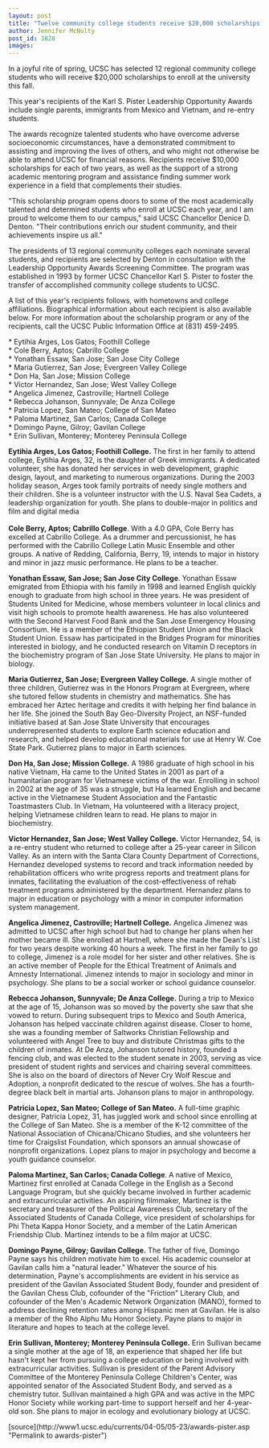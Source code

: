```yaml
---
layout: post
title: "Twelve community college students receive $20,000 scholarships to UCSC"
author: Jennifer McNulty
post_id: 3828
images:
---
```


<a name="content" id="content"></a>
<p>
  In a joyful rite of spring, UCSC has selected 12 regional community college students who will receive $20,000 scholarships to enroll at the university this fall.
</p>
<p>
  This year's recipients of the Karl S. Pister Leadership Opportunity Awards include single parents, immigrants from Mexico and Vietnam, and re-entry students.
</p>
<p>
  The awards recognize talented students who have overcome adverse socioeconomic circumstances, have a demonstrated commitment to assisting and improving the lives of others, and who might not otherwise be able to attend UCSC for financial reasons. Recipients receive $10,000 scholarships for each of two years, as well as the support of a strong academic mentoring program and assistance finding summer work experience in a field that complements their studies.
</p>
<p>
  "This scholarship program opens doors to some of the most academically talented and determined students who enroll at UCSC each year, and I am proud to welcome them to our campus," said UCSC Chancellor Denice D. Denton. "Their contributions enrich our student community, and their achievements inspire us all."
</p>
<p>
  The presidents of 13 regional community colleges each nominate several students, and recipients are selected by Denton in consultation with the Leadership Opportunity Awards Screening Committee. The program was established in 1993 by former UCSC Chancellor Karl S. Pister to foster the transfer of accomplished community college students to UCSC.
</p>
<p>
  A list of this year's recipients follows, with hometowns and college affiliations. Biographical information about each recipient is also available below. For more information about the scholarship program or any of the recipients, call the UCSC Public Information Office at (831) 459-2495.
</p>
<p>
  * Eytihia Arges, Los Gatos; Foothill College<br>
  * Cole Berry, Aptos; Cabrillo College<br>
  * Yonathan Essaw, San Jose; San Jose City College<br>
  * Maria Gutierrez, San Jose; Evergreen Valley College<br>
  * Don Ha, San Jose; Mission College<br>
  * Victor Hernandez, San Jose; West Valley College<br>
  * Angelica Jimenez, Castroville; Hartnell College<br>
  * Rebecca Johanson, Sunnyvale; De Anza College<br>
  * Patricia Lopez, San Mateo; College of San Mateo<br>
  * Paloma Martinez, San Carlos; Canada College<br>
  * Domingo Payne, Gilroy; Gavilan College<br>
  * Erin Sullivan, Monterey; Monterey Peninsula College<br>
</p>
<p>
  <b>Eytihia Arges, Los Gatos; Foothill College.</b> The first in her family to attend college, Eytihia Arges, 32, is the daughter of Greek immigrants. A dedicated volunteer, she has donated her services in web development, graphic design, layout, and marketing to numerous organizations. During the 2003 holiday season, Arges took family portraits of needy single mothers and their children. She is a volunteer instructor with the U.S. Naval Sea Cadets, a leadership organization for youth. She plans to double-major in politics and film and digital media<br>
  <br>
  <b>Cole Berry, Aptos; Cabrillo College</b>. With a 4.0 GPA, Cole Berry has excelled at Cabrillo College. As a drummer and percussionist, he has performed with the Cabrillo College Latin Music Ensemble and other groups. A native of Redding, California, Berry, 19, intends to major in history and minor in jazz music performance. He plans to be a teacher.
</p>
<p>
  <b>Yonathan Essaw, San Jose; San Jose City College</b>. Yonathan Essaw emigrated from Ethiopia with his family in 1998 and learned English quickly enough to graduate from high school in three years. He was president of Students United for Medicine, whose members volunteer in local clinics and visit high schools to promote health awareness. He has also volunteered with the Second Harvest Food Bank and the San Jose Emergency Housing Consortium. He is a member of the Ethiopian Student Union and the Black Student Union. Essaw has participated in the Bridges Program for minorities interested in biology, and he conducted research on Vitamin D receptors in the biochemistry program of San Jose State University. He plans to major in biology.
</p>
<p>
  <b>Maria Gutierrez, San Jose; Evergreen Valley College.</b> A single mother of three children, Gutierrez was in the Honors Program at Evergreen, where she tutored fellow students in chemistry and mathematics. She has embraced her Aztec heritage and credits it with helping her find balance in her life. She joined the South Bay Geo-Diversity Project, an NSF-funded initiative based at San Jose State University that encourages underrepresented students to explore Earth science education and research, and helped develop educational materials for use at Henry W. Coe State Park. Gutierrez plans to major in Earth sciences.
</p>
<p>
  <b>Don Ha, San Jose; Mission College.</b> A 1986 graduate of high school in his native Vietnam, Ha came to the United States in 2001 as part of a humanitarian program for Vietnamese victims of the war. Enrolling in school in 2002 at the age of 35 was a struggle, but Ha learned English and became active in the Vietnamese Student Association and the Fantastic Toastmasters Club. In Vietnam, Ha volunteered with a literacy project, helping Vietnamese children learn to read. He plans to major in biochemistry.
</p>
<p>
  <b>Victor Hernandez, San Jose; West Valley College.</b> Victor Hernandez, 54, is a re-entry student who returned to college after a 25-year career in Silicon Valley. As an intern with the Santa Clara County Department of Corrections, Hernandez developed systems to record and track information needed by rehabilitation officers who write progress reports and treatment plans for inmates, facilitating the evaluation of the cost-effectiveness of rehab treatment programs administered by the department. Hernandez plans to major in education or psychology with a minor in computer information system management.
</p>
<p>
  <b>Angelica Jimenez, Castroville; Hartnell College.</b> Angelica Jimenez was admitted to UCSC after high school but had to change her plans when her mother became ill. She enrolled at Hartnell, where she made the Dean's List for two years despite working 40 hours a week. The first in her family to go to college, Jimenez is a role model for her sister and other relatives. She is an active member of People for the Ethical Treatment of Animals and Amnesty International. Jimenez intends to major in sociology and minor in psychology. She plans to be a social worker or school guidance counselor.
</p>
<p>
  <b>Rebecca Johanson, Sunnyvale; De Anza College.</b> During a trip to Mexico at the age of 15, Johanson was so moved by the poverty she saw that she vowed to return. During subsequent trips to Mexico and South America, Johanson has helped vaccinate children against disease. Closer to home, she was a founding member of Saltworks Christian Fellowship and volunteered with Angel Tree to buy and distribute Christmas gifts to the children of inmates. At De Anza, Johanson tutored history, founded a fencing club, and was elected to the student senate in 2003, serving as vice president of student rights and services and chairing several committees. She is also on the board of directors of Never Cry Wolf Rescue and Adoption, a nonprofit dedicated to the rescue of wolves. She has a fourth-degree black belt in martial arts. Johanson plans to major in anthropology.
</p>
<p>
  <b>Patricia Lopez, San Mateo; College of San Mateo.</b> A full-time graphic designer, Patricia Lopez, 31, has juggled work and school since enrolling at the College of San Mateo. She is a member of the K-12 committee of the National Association of Chicana/Chicano Studies, and she volunteers her time for Craigslist Foundation, which sponsors an annual showcase of nonprofit organizations. Lopez plans to major in psychology and become a youth guidance counselor.
</p>
<p>
  <b>Paloma Martinez, San Carlos; Canada College</b>. A native of Mexico, Martinez first enrolled at Canada College in the English as a Second Language Program, but she quickly became involved in further academic and extracurricular activities. An aspiring filmmaker, Martinez is the secretary and treasurer of the Political Awareness Club, secretary of the Associated Students of Canada College, vice president of scholarships for Phi Theta Kappa Honor Society, and a member of the Latin American Friendship Club. Martinez intends to be a film major at UCSC.
</p>
<p>
  <b>Domingo Payne, Gilroy; Gavilan College.</b> The father of five, Domingo Payne says his children motivate him to excel. His academic counselor at Gavilan calls him a "natural leader." Whatever the source of his determination, Payne's accomplishments are evident in his service as president of the Gavilan Associated Student Body, founder and president of the Gavilan Chess Club, cofounder of the "Friction" Literary Club, and cofounder of the Men's Academic Network Organization (MANO), formed to address declining retention rates among Hispanic men at Gavilan. He is also a member of the Rho Alphu Mu Honor Society. Payne plans to major in literature and hopes to teach at the college level.
</p>
<p>
  <b>Erin Sullivan, Monterey; Monterey Peninsula College.</b> Erin Sullivan became a single mother at the age of 18, an experience that shaped her life but hasn't kept her from pursuing a college education or being involved with extracurricular activities. Sullivan is president of the Parent Advisory Committee of the Monterey Peninsula College Children's Center, was appointed senator of the Associated Student Body, and served as a chemistry tutor. Sullivan maintained a high GPA and was active in the MPC Honor Society while working part-time to support herself and her 4-year-old son. She plans to major in ecology and evolutionary biology at UCSC.<br>
</p>
[source](http://www1.ucsc.edu/currents/04-05/05-23/awards-pister.asp "Permalink to awards-pister")
